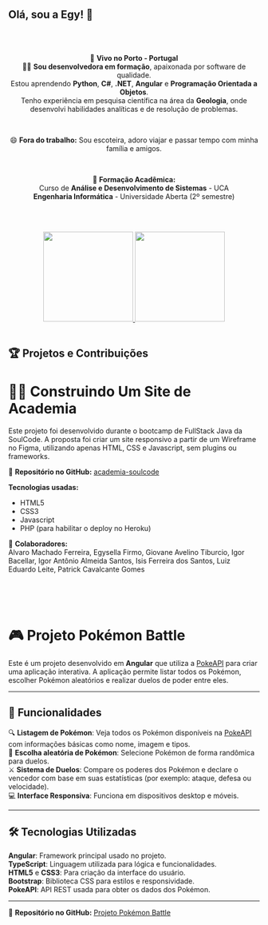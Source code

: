 ## Olá, sou a Egy! 👋

<!--
**Egysella/Egysella** é um ✨ _repositório especial_ ✨ porque seu `README.md` aparece no perfil GitHub.

Aqui estão algumas ideias para começar:
- 🔭 Atualmente estou trabalhando em ...
- 🌱 Estou aprendendo ...
- 👯 Estou buscando colaborar em ...
- 🤔 Estou procurando ajuda com ...
- 💬 Pergunte-me sobre ...
- 📫 Como me encontrar: ...
- 😄 Pronomes: ...
- ⚡ Curiosidade: ...
-->

<div align="center">

<br><br>

 🌟 **Vivo no Porto - Portugal**  
 👩‍💻 **Sou desenvolvedora em formação**, apaixonada por software de qualidade.  
  Estou aprendendo **Python**, **C#**, **.NET**, **Angular** e **Programação Orientada a Objetos**.  
  Tenho experiência em pesquisa científica na área da **Geologia**, onde desenvolvi habilidades analíticas e de resolução de problemas.  

<br>

 😄 **Fora do trabalho:** Sou escoteira, adoro viajar e passar tempo com minha família e amigos.  

<br>

 📖 **Formação Acadêmica:**  
   Curso de **Análise e Desenvolvimento de Sistemas** - UCA  
   **Engenharia Informática** - Universidade Aberta (2º semestre)  

<br><br>

</div>

<div align="center">
  <a href="https://github.com/Egysella">
    <img height="180em" src="https://github-readme-stats.vercel.app/api?username=Egysella&show_icons=true&theme=dracula&include_all_commits=true&count_private=true"/>
    <img height="180em" src="https://github-readme-stats.vercel.app/api/top-langs/?username=Egysella&layout=compact&langs_count=7&theme=dracula"/>
  </a>
</div>

<div style="display: inline_block"><br>

</div>

## 🏆 Projetos e Contribuições

# 🏋️‍♀️ Construindo Um Site de Academia 
Este projeto foi desenvolvido durante o bootcamp de FullStack Java da SoulCode. A proposta foi criar um site responsivo a partir de um Wireframe no Figma, utilizando apenas HTML, CSS e Javascript, sem plugins ou frameworks.

📂 **Repositório no GitHub:** [academia-soulcode](https://github.com/Egysella/projeto-1-soulcode)

**Tecnologias usadas:**
- HTML5
- CSS3
- Javascript
- PHP (para habilitar o deploy no Heroku)

👥 **Colaboradores:**  
Alvaro Machado Ferreira, Egysella Firmo, Giovane Avelino Tiburcio, Igor Bacellar, Igor Antônio Almeida Santos, Isis Ferreira dos Santos, Luiz Eduardo Leite, Patrick Cavalcante Gomes

<br><br><br>
# 🎮 Projeto Pokémon Battle

Este é um projeto desenvolvido em **Angular** que utiliza a [PokeAPI](https://pokeapi.co/) para criar uma aplicação interativa. A aplicação permite listar todos os Pokémon, escolher Pokémon aleatórios e realizar duelos de poder entre eles.

---

## 🚀 Funcionalidades

 🔍 **Listagem de Pokémon**: Veja todos os Pokémon disponíveis na [PokeAPI](https://pokeapi.co/) com informações básicas como nome, imagem e tipos.  
 🎲 **Escolha aleatória de Pokémon**: Selecione Pokémon de forma randômica para duelos.  
 ⚔️ **Sistema de Duelos**: Compare os poderes dos Pokémon e declare o vencedor com base em suas estatísticas (por exemplo: ataque, defesa ou velocidade).  
 💻 **Interface Responsiva**: Funciona em dispositivos desktop e móveis.  

---

## 🛠️ Tecnologias Utilizadas

 **Angular**: Framework principal usado no projeto.  
 **TypeScript**: Linguagem utilizada para lógica e funcionalidades.  
 **HTML5** e **CSS3**: Para criação da interface do usuário.  
 **Bootstrap**: Biblioteca CSS para estilos e responsividade.  
 **PokeAPI**: API REST usada para obter os dados dos Pokémon.  

---
📂 **Repositório no GitHub:** [Projeto Pokémon Battle](https://github.com/Egysella/projeto-1-soulcode)
